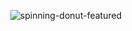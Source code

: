 <div align = "center"> 
  
  
   
  
![spinning-donut-featured](http://2.bp.blogspot.com/-wsjFlQutzHo/Vck5Z8HLahI/AAAAAAAACzU/4KvndOpjxHQ/s1600/gisdsdsdsdsdsdphy.gif)




</div>
